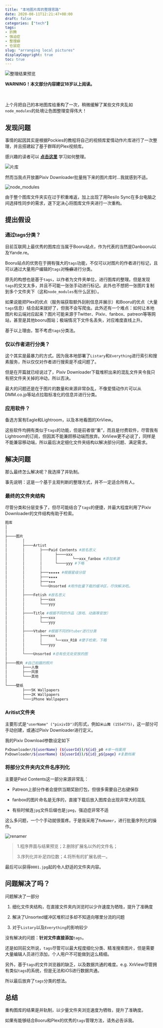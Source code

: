 ```yaml
---
title: "本地图片库的整理思路"
date: 2020-08-11T12:21:47+08:00
draft: false
categories: ["tech"]
tags:
- 折腾
- 强迫症
- 整理癖
- 仓鼠症
slug: "arranging local pictures"
displayCopyright: true
toc: true
---
```


![整理结果预览](0004.jpg )

**WARNING！本文部分内容建议18岁以上阅读。**

<br><br>
上个月把自己的本地图库给重构了一次，稍微缓解了某些文件夹乱如`node_modules`的处境让色图整理变得伟大！

## 发现问题

事情的起因其实是根据Pockies的教程将自己的视频库爱情动作片库进行了一次整理，并且搭建起了基于群晖的Plex视频库。

感兴趣的读者可以 **[点击这里](https://pockies.github.io/2020/01/09/av-data-capture-jellyfin-kodi/)** 学习如何整理。

![片库](0002.jpg "嗯，很整齐，很美观，满足强迫症和整理癖的需求")

然而当我点开放置Pixiv Downloader批量拖下来的图片库时…我就感到不适。

![node_modules](0001.jpg "这就是我的感受")

由于整个图库文件夹实在过于积重难返，加上出现了用Resilo Sync在多台电脑之间选择性同步的需求，遂下定决心将图库文件夹进行一次重构。

## 提出假设

### 通过tags分类？

目前互联网上最优秀的图库应当属于Booru站点，作为代表的当然是Danbooru以及Yande.re。

Booru站点的优势在于拥有强大的`tags`功能，不仅可以对图片的作者进行标记，且可以通过大量用户编辑的`tags`对~~性癖~~进行分类。

原先的构想也是基于`tags`，以作者为文件夹单位，进行图库的整理。但是发现`tags`的交叉太多，并且不可能一张张手动进行标记。此外也不想把一张图片复制到多个文件夹下（这和`node_modules`有什么区别）。

如果说能把Plex的优点（服务端获取额外刮削信息并展示）和Booru的优点（大量`tags`信息）结合起来就好了，但我不会写爬虫。此外还有一个难点：如何让本地图片和云端对应起来？图片可能来源于Twitter、Pixiv、fanbox、patreon等等网站，甚至是其他booru图站；极端情况下文件名丢失，对应难度直线上升。

基于以上理由，暂不考虑`tags`分类法。

### 仅以作者进行分类？

这个其实是最暴力的方式。因为我本地部署了`Listary`和`Everything`进行索引和搜素服务，所以仅仅对作者进行搜索是不成问题了。

但是在开篇就已经说过了，Pixiv Downloader下载堆积出来的混乱文件夹令我只有把文件夹关掉的冲动，所以否决。

最大的问题还是在于图片的数量和来源非常杂乱，不像爱情动作片可以从DMM.co.jp等站点拉取标准化的信息并进行分类。

### 应用软件？

备选方案有Eagle和Lightroom，以及本地看图的XnView。

这些软件均拥有类似于`tags`的功能，但是前者很“重”，而且是付费软件，尽管我有Lightroom的订阅，但因其不能兼顾移动端而放弃。XnView更不必说了，同样是不能兼容移动端，所以最后决定细化文件夹结构以解决部分问题、满足需求。

## 解决问题

那么最终怎么解决呢？我选择了并轨制。

事先说明：这是一个基于主观判断的整理方式，并不一定适合所有人。

### 最终的文件夹结构

尽管分类和分层变多了，但尽可能结合了`tags`的便捷，并最大程度利用了Pixiv Downloader的文件结构有助于检索。

```sh
图库
│
│
├────图片
│       │
│       ├────Artist
│       │       ├───Paid Contents #故名思义
│       │       │      ├────xxx
│       │       │      │       └──xxx_fanbox #添加来源
│       │       │      └────yyy #下略
│       │       │
│       │       ├───★★★★★ #根据星级分层
│       │       ├───★★★★
│       │       ├───★★★
│       │       └───Unsorted #用作批量下载的缓冲区，尽快解决吧…
│       │
│       ├────Fetish #故名思义
│       │       ├───xxx 
│       │       └───yyy
│       │
│       ├────Title #根据不同的作品（游戏、动画等安放）
│       │       ├───xxx 
│       │       └───yyy
│       │
│       ├────Vtuber #根据不同的Vtuber进行分类
│       │       ├───xxx 
│       │       │      └──xxx_R18 #便于检索，下略
│       │       └───yyy
│       │
│       └────Unsorted #总有些无处安放的图
│
├────照片 #自己拍摄的照片
│       ├───人像 
│       ├───风景
│       └───其他
│
└────壁纸
        ├───5K Wallpapers
        ├───2K Wallpapers
        └───iPhone Wallpapers
```

### Aritist文件夹

主要形式是`"userName" ("pixivID")`的形式，例如`米山舞 (1554775)`，这一部分可手动创建，或通过Pixiv Downloader进行定义。

我的Pixiv Download参数设定如下
```sh
PxDownloader/${userName} (${userId})/${id}_p0 #单一档案用
PxDownloader/${userName} (${userId})/${id}_p${page} #复数档案
```

### 将部分文件夹内文件名序列化

主要是Paid Contents这一部分来源非常乱：

- Patreon上部分作者会提供当期奖励打包，但很多需要自己右键保存

- fanbox的图片命名是无序的，直接下载后放入图库会出现非常大的混乱

- 有些时候连`jpg`文件后缀也是`jpeg`，强迫症非常不适

这么多问题，一个个手动就很蛋疼。于是我采用了`ReNamer`，进行批量序列化的操作。

![renamer](0003.jpg)

> 1.程序界面与结果预览；2.删除扩展名以外的文件名；
>
> 3.序列化并补足四位数；4.将所有的扩展名统一。

最后可以获得`0001.jpg`起的令人舒适的文件夹内容。

## 问题解决了吗？

问题解决了一部分

1. 细化文件夹结构，在直接文件夹内浏览时以少许速度为牺牲，提升了准确度

2. 解决了Unsorted缓冲区堆积过多却不知道向哪里分流的问题

3. 对于`Listary`以及`Everything`的影响较少

没有解决的问题：**针对文件直接添加**`tags`。

还是如同前文所说，`tags`尽管可以最大程度细化分类、精准搜索图片，但是需要大量编辑人员进行添加，个人用户不可能做到这么精细。

另外，基于`tags`的文件浏览器的缺乏，以及数据共通的难度。e.g. XnView尽管拥有类似`tags`的系统，但是无法和iOS进行数据共通。

所以最后放弃了`tags`分类的想法。

## 总结

重构图库的结果是并轨制，以少量文件夹浏览速度为牺牲，提升了准确度。

如果有能够结合Booru和Plex的优秀的`tags`管理方法，请务必告诉我。